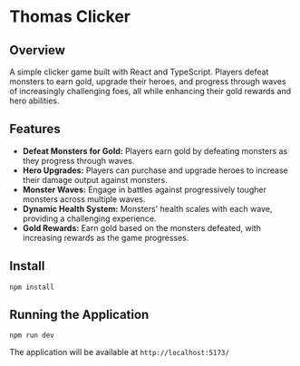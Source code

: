 # Thomas Clicker

## Overview

A simple clicker game built with React and TypeScript. Players defeat monsters to earn gold, upgrade their heroes, and progress through waves of increasingly challenging foes, all while enhancing their gold rewards and hero abilities.

## Features

- **Defeat Monsters for Gold:** Players earn gold by defeating monsters as they progress through waves.
- **Hero Upgrades:** Players can purchase and upgrade heroes to increase their damage output against monsters.
- **Monster Waves:** Engage in battles against progressively tougher monsters across multiple waves.
- **Dynamic Health System:** Monsters' health scales with each wave, providing a challenging experience.
- **Gold Rewards:** Earn gold based on the monsters defeated, with increasing rewards as the game progresses.

## Install

```
npm install
```

## Running the Application

```
npm run dev
```

The application will be available at `http://localhost:5173/`
